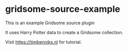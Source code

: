 # gridsome-source-example

This is an example Gridsome source plugin

It uses Harry Potter data to create a Gridsome collection.

Visit https://timbenniks.nl for tutorial.
